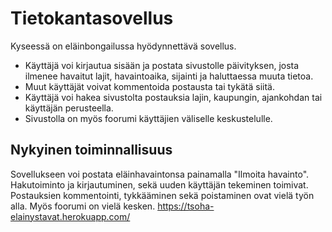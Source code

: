 # Tietokantasovellus
Kyseessä on eläinbongailussa hyödynnettävä sovellus. 
- Käyttäjä voi kirjautua sisään ja postata sivustolle päivityksen, josta ilmenee havaitut lajit, havaintoaika, sijainti ja haluttaessa muuta tietoa. 
- Muut käyttäjät voivat kommentoida postausta tai tykätä siitä. 
- Käyttäjä voi hakea sivustolta postauksia lajin, kaupungin, ajankohdan tai käyttäjän perusteella. 
- Sivustolla on myös foorumi käyttäjien väliselle keskustelulle.

## Nykyinen toiminnallisuus
Sovellukseen voi postata eläinhavaintonsa painamalla "Ilmoita havainto". Hakutoiminto ja kirjautuminen, sekä uuden käyttäjän tekeminen toimivat. Postauksien kommentointi, tykkääminen sekä poistaminen ovat vielä työn alla. Myös foorumi on vielä kesken.
https://tsoha-elainystavat.herokuapp.com/

